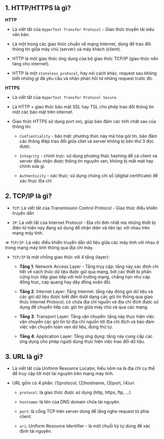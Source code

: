 ## 1. HTTP/HTTPS là gì?

**HTTP**
- Là viết tắt của `HyperText Transfer Protocol` - Giao thức truyền tải siêu văn bản.

- Là một trong các giao thức chuẩn về mạng Internet, dùng để trao đổi thông tin giữa máy chủ (server) và máy khách (client).

- HTTP là một giao thức ứng dụng của bộ giao thức TCP/IP (giao thức nền tảng cho internet).

- HTTP là một `stateless protocol`, hay nói cách khác, request sau không biết những gì đã yêu cầu và nhận phản hồi từ những request trước đó.

**HTTPS**
- Là viết tắt của `HyperText Transfer Protocol Secure`.

- Là HTTP + giao thức bảo mật SSL hay TSL cho phép trao đổi thông tin một các bảo mật trên internet.

- Giao thức HTTPS sử dụng port `443`, giúp bảo đảm các tính chât sau của thông tin:

    - `Confientiality` - bảo mật: phương thức này mã hóa gói tin, bảo đảm các thông điệp trao đổi giữa cliet và server không bị bên thứ 3 đọc được.

    - `Integrity` - chính trực: sử dụng phương thức hashing để cả client và server đều nhận được thông tin nguyên vẹn, không bị mất mát hay chỉnh sửa gì.

    - `Authenticity` - xác thực: sử dụng chứng chỉ số (digital certificate) để xác thực địa chỉ

## 2. TCP/IP là gì?
- `TCP`: Là viết tắt của Transmission Control Protocol - Giao thức điều khiển truyền dẫn

- `IP`: Là viết tắt của Internet Protocol - Địa chỉ đơn nhất mà những thiết bị điện tử hiện nay đang sử dụng để nhận diện và liên lạc với nhau trên mạng máy tính.

=> `TCP/IP`: Là việc điều khiển truyền dẫn dữ liệu giữa các máy tính với nhau ở trong mạng máy tính thông qua địa chỉ máy.

- `TCP/IP` là một chồng giao thức với 4 tầng (layer):

    + **Tầng 1**: Network Access Layer - Tầng truy cập: tầng này xác định chi tiết về cách thức dữ liệu được gửi qua mạng, bởi các thiết bị phần cứng trực tiếp giao tiếp 
    với môi trường mạng, chẳng hạn như cáp đồng trục, cap quang hay dây đồng xoắn đôi.

    - **Tầng 2**: Internet Layer: Tầng Internet: tầng này đóng gói dữ liệu và các gói dữ liệu được biết đến dưới dạng các gói tin thông qua giao thức Internet Protocol, 
    có chứa địa chỉ nguồn và địa chỉ đích được sử dụng để chuyển tiếp các gói tin giữa máy chủ và qua các mạng.

    - **Tầng 3**: Transport Layer: Tầng vận chuyển: tầng này thực hiện việc vận chuyển các gói tin từ địa chỉ nguồn tới địa chỉ đích và bảo đảm việc vận chuyển toàn vẹn dữ liệu, đúng thứ tự.

    - **Tầng 4**: Application Layer: Tầng ứng dụng: tầng này cung cấp các ứng dụng cho phép người dùng thực hiện việc trao đổi dữ liệu.

## 3. URL là gì?
- Là viết tắt của Uniform Resource Locator, hiểu nôm na là địa chỉ cụ thể để truy cập tới một tài nguyên trên mạng máy tính.

- URL gồm có 4 phần: (1)protocol, (2)hostname, (3)port, (4)uri

    + `protocol`: là giao thức được sử dụng (http, https, ftp, ...)

    + `hostname`: là tên của DNS domain chứa tài nguyên.

    + `port`: là cổng TCP trên server dùng để lắng nghe request từ phía client.

    + `uri`: Uniform Resource Identifier - là một chuỗi ký tự dùng để xác định tài nguyên.